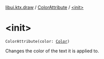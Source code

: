 [libui.ktx.draw](../index.md) / [ColorAttribute](index.md) / [&lt;init&gt;](./-init-.md)

# &lt;init&gt;

`ColorAttribute(color: `[`Color`](../-color/index.md)`)`

Changes the color of the text it is applied to.

